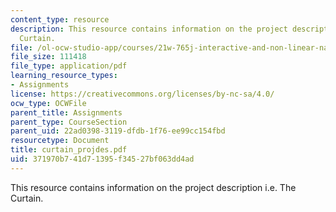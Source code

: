 ```yaml
---
content_type: resource
description: This resource contains information on the project description i.e. The
  Curtain.
file: /ol-ocw-studio-app/courses/21w-765j-interactive-and-non-linear-narrative-theory-and-practice-spring-2006/371970b741d71395f34527bf063dd4ad_curtain_projdes.pdf
file_size: 111418
file_type: application/pdf
learning_resource_types:
- Assignments
license: https://creativecommons.org/licenses/by-nc-sa/4.0/
ocw_type: OCWFile
parent_title: Assignments
parent_type: CourseSection
parent_uid: 22ad0398-3119-dfdb-1f76-ee99cc154fbd
resourcetype: Document
title: curtain_projdes.pdf
uid: 371970b7-41d7-1395-f345-27bf063dd4ad
---
```

This resource contains information on the project description i.e. The Curtain.